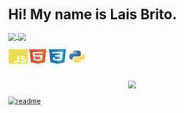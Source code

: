 <h1> Hi! My name is Lais Brito. </h1>

<div>
  <a href="https://github.com/laisbrito1">
  <img height="150em"   align="center" src="https://github-readme-stats.vercel.app/api?username=laisbrito1&show_icons=true&theme=react&include_all_commits=true&count_private=true"/>
  <img height="150em"  align="center" src="https://github-readme-stats.vercel.app/api/top-langs/?username=laisbrito1&layout=compact&langs_count=7&theme=moltack" />
</div>
 <br>
<div  align="center"> 
  <div style="display: flex"><br>
  <img  alt="Rafa-Js" height="30" width="40" src="https://raw.githubusercontent.com/devicons/devicon/master/icons/javascript/javascript-plain.svg">
  <img  alt="HTML" height="30" width="40" src="https://raw.githubusercontent.com/devicons/devicon/master/icons/html5/html5-original.svg">
  <img alt="CSS" height="30" width="40" src="https://raw.githubusercontent.com/devicons/devicon/master/icons/css3/css3-original.svg">
  <img  alt="Python" height="30" width="40" src="https://raw.githubusercontent.com/devicons/devicon/master/icons/python/python-original.svg">

 
    
</div>
<br>
  <br>
  <a href="https://www.instagram.com/chrrylai/" target="_blank"><img src="https://img.shields.io/badge/-Instagram-%23E4405F?style=for-the-badge&logo=instagram&logoColor=white" target="_blank"></a>

 
 
</div>
 
[![readme](https://github-readme-stats.vercel.app/api/pin/?username=laisbrito1&repo=laisbrito1&theme=react)](https://github.com/laisbrito1/laisbrito1)
